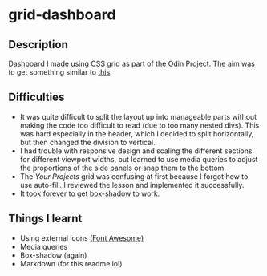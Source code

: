 # grid-dashboard
## Description
Dashboard I made using CSS grid as part of the Odin Project. The aim was to get something similar to [this](https://cdn.statically.io/gh/TheOdinProject/curriculum/43cc6ab69fdfbef40d431a65677d2144668930ac/intermediate_html_css/grid/project_admin_dashboard/imgs/dashboard-project.png).

## Difficulties
- It was quite difficult to split the layout up into manageable parts without making the code too difficult to read (due to too many nested divs). This was hard especially in the header, which I decided to split horizontally, but then changed the division to vertical.
- I had trouble with responsive design and scaling the different sections for different viewport widths, but learned to use media queries to adjust the proportions of the side panels or snap them to the bottom.
- The *Your Projects* grid was confusing at first because I forgot how to use auto-fill. I reviewed the lesson and implemented it successfully.
- It took forever to get box-shadow to work.

## Things I learnt
- Using external icons [(Font Awesome)](https://fontawesome.com/)
- Media queries
- Box-shadow (again)
- Markdown (for this readme lol)

